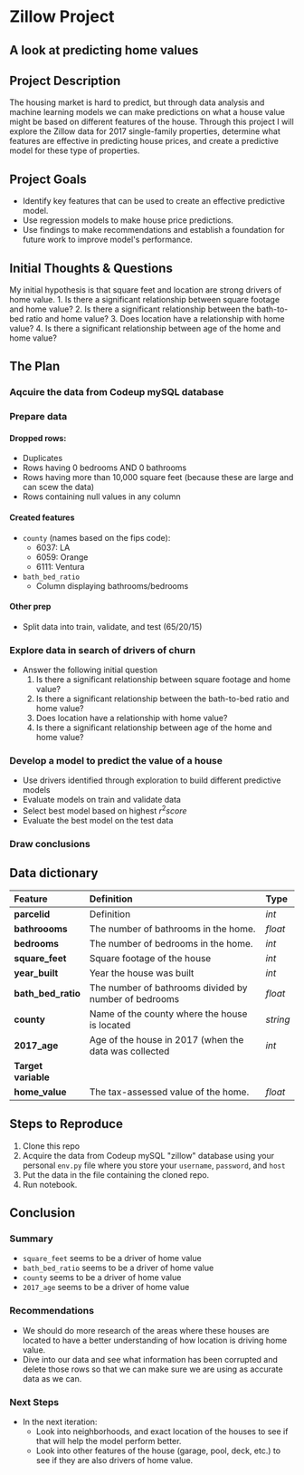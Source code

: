# Zillow Project
## A look at predicting home values

## Project Description
The housing market is hard to predict, but through data analysis and machine learning models we can make predictions on what a house value might be based on different features of the house. Through this project I will explore the Zillow data for 2017 single-family properties, determine what features are effective in predicting house prices, and create a predictive model for these type of properties.

## Project Goals
* Identify key features that can be used to create an effective predictive model.
* Use regression models to make house price predictions.
* Use findings to make recommendations and establish a foundation for future work to improve model's performance.

## Initial Thoughts & Questions
My initial hypothesis is that square feet and location are strong drivers of home value.
    1. Is there a significant relationship between square footage and home value?
    2. Is there a significant relationship between the bath-to-bed ratio and home value? 
    3. Does location have a relationship with home value?
    4. Is there a significant relationship between age of the home and home value?

## The Plan
### Aqcuire the data from Codeup mySQL database

### Prepare data
#### Dropped rows:
* Duplicates   
* Rows having 0 bedrooms AND 0 bathrooms 
* Rows having more than 10,000 square feet (because these are large and can scew the data)
* Rows containing null values in any column

#### Created features
* ```county``` (names based on the fips code):  
    - 6037: LA
    - 6059: Orange 
    - 6111: Ventura 
* ```bath_bed_ratio``` 
    - Column displaying bathrooms/bedrooms

#### Other prep
* Split data into train, validate, and test (65/20/15)

### Explore data in search of drivers of churn
* Answer the following initial question
    1. Is there a significant relationship between square footage and home value?
    2. Is there a significant relationship between the bath-to-bed ratio and home value? 
    3. Does location have a relationship with home value?
    4. Is there a significant relationship between age of the home and home value?

### Develop a model to predict the value of a house
* Use drivers identified through exploration to build different predictive models
* Evaluate models on train and validate data
* Select best model based on highest $r^2 score$
* Evaluate the best model on the test data

### Draw conclusions

## Data dictionary
| Feature | Definition | Type |
|:--------|:-----------|:-------
|**parcelid**| Definition| *int*|
| **bathroooms** | The number of bathrooms in the home. |*float*|
| **bedrooms** | The number of bedrooms in the home.|*int*|
|**square_feet**| Square footage of the house| *int*|
|**year_built**| Year the house was built| *int*|
|**bath_bed_ratio**| The number of bathrooms divided by number of bedrooms| *float*|
|**county**| Name of the county where the house is located| *string*|
|**2017_age**| Age of the house in 2017 (when the data was collected| *int*|
|**Target variable**
|**home_value**| The tax-assessed value of the home. | *float* |


## Steps to Reproduce
1. Clone this repo
2. Acquire the data from Codeup mySQL "zillow" database using your personal ```env.py``` file where you store your ```username```, ```password```, and ```host```
3. Put the data in the file containing the cloned repo.
4. Run notebook.

## Conclusion

### Summary
* ```square_feet``` seems to be a driver of home value
* ```bath_bed_ratio``` seems to be a driver of home value
* ```county``` seems to be a driver of home value
* ```2017_age``` seems to be a driver of home value


### Recommendations
* We should do more research of the areas where these houses are located to have a better understanding of how location is driving home value.
* Dive into our data and see what information has been corrupted and delete those rows so that we can make sure we are using as accurate data as we can.

### Next Steps
* In the next iteration:
    * Look into neighborhoods, and exact location of the houses to see if that will help the model perform better.
    * Look into other features of the house (garage, pool, deck, etc.) to see if they are also drivers of home value.